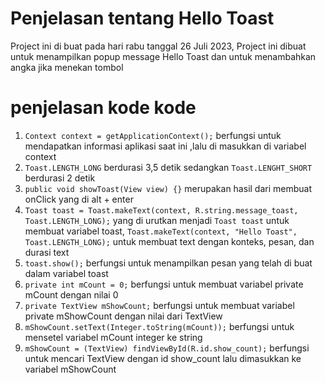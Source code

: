 # Penjelasan tentang Hello Toast
  Project ini di buat pada hari rabu tanggal 26 Juli 2023, Project ini dibuat untuk menampilkan popup message Hello Toast dan untuk menambahkan angka jika menekan tombol

# penjelasan kode kode
1. `Context context = getApplicationContext();` berfungsi untuk mendapatkan informasi aplikasi saat ini ,lalu di masukkan di variabel context
2. `Toast.LENGTH_LONG` berdurasi 3,5 detik sedangkan `Toast.LENGHT_SHORT` berdurasi 2 detik
3. `public void showToast(View view) {}` merupakan hasil dari membuat onClick yang di alt + enter
4. `Toast toast = Toast.makeText(context, R.string.message_toast, Toast.LENGTH_LONG);` yang di urutkan menjadi `Toast toast` untuk membuat variabel toast, `Toast.makeText(context, "Hello Toast", Toast.LENGTH_LONG);` untuk membuat text dengan konteks, pesan, dan durasi text
5. `toast.show();` berfungsi untuk menampilkan pesan yang telah di buat dalam variabel toast
6. `private int mCount = 0;` berfungsi untuk membuat variabel private mCount dengan nilai 0
7. `private TextView mShowCount;` berfungsi untuk membuat variabel private mShowCount dengan nilai dari TextView
8. `mShowCount.setText(Integer.toString(mCount));` berfungsi untuk mensetel variabel mCount integer ke string
9. `mShowCount = (TextView) findViewById(R.id.show_count);` berfungsi untuk mencari TextView dengan id show_count lalu dimasukkan ke variabel mShowCount
